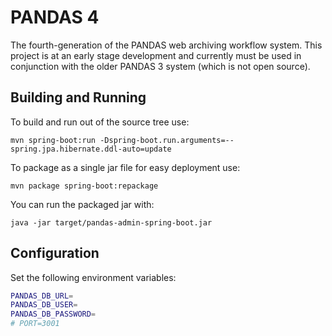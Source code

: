 PANDAS 4
========

The fourth-generation of the PANDAS web archiving workflow system. This project
is at an early stage development and currently must be used in conjunction with
the older PANDAS 3 system (which is not open source).

Building and Running
--------------------

To build and run out of the source tree use:

    mvn spring-boot:run -Dspring-boot.run.arguments=--spring.jpa.hibernate.ddl-auto=update

To package as a single jar file for easy deployment use:

    mvn package spring-boot:repackage

You can run the packaged jar with:

    java -jar target/pandas-admin-spring-boot.jar

Configuration
-------------

Set the following environment variables:

```sh
PANDAS_DB_URL=
PANDAS_DB_USER=
PANDAS_DB_PASSWORD=
# PORT=3001
```
